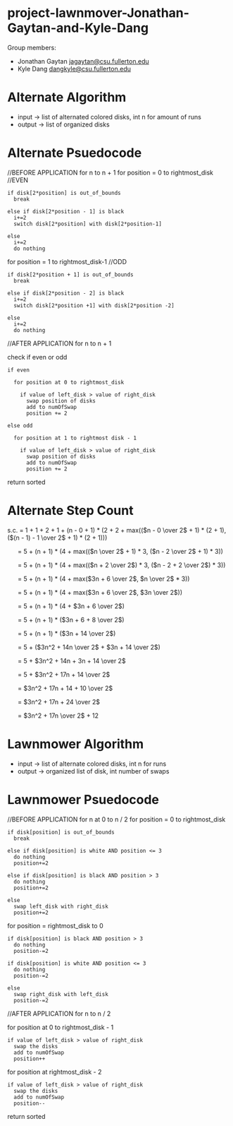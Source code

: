 # project-lawnmover-Jonathan-Gaytan-and-Kyle-Dang

Group members:
* Jonathan Gaytan jagaytan@csu.fullerton.edu
* Kyle Dang dangkyle@csu.fullerton.edu

# Alternate Algorithm 

* input -> list of alternated colored disks, int n for amount of runs 
* output -> list of organized disks 

# Alternate Psuedocode

//BEFORE APPLICATION 
for n to n + 1
  for position = 0 to rightmost_disk //EVEN 
  
    if disk[2*position] is out_of_bounds
      break 

    else if disk[2*position - 1] is black 
      i+=2
      switch disk[2*position] with disk[2*position-1]

    else 
      i+=2
      do nothing

  for position = 1 to rightmost_disk-1 //ODD 

    if disk[2*position + 1] is out_of_bounds
      break 

    else if disk[2*position - 2] is black 
      i+=2
      switch disk[2*position +1] with disk[2*position -2]

    else 
      i+=2 
      do nothing 

//AFTER APPLICATION 
for n to n + 1

  check if even or odd 

    if even 

      for position at 0 to rightmost_disk

        if value of left_disk > value of right_disk
          swap position of disks
          add to numOfSwap  
          position += 2
    
    else odd
      
      for position at 1 to rightmost disk - 1
        
        if value of left_disk > value of right_disk
          swap position of disks 
          add to numOfSwap
          position += 2  
  
  return sorted
  
# Alternate Step Count 

s.c. = 1 + 1 + 2 + 1 + (n - 0 + 1) * (2 + 2 + max(($n - 0 \over 2$ + 1) * (2 + 1), ($(n - 1) - 1 \over 2$ + 1) * (2 + 1)))

&emsp;&ensp;&thinsp;= 5 + (n + 1) * (4 + max(($n \over 2$ + 1) * 3, ($n - 2 \over 2$ + 1) * 3))

&emsp;&ensp;&thinsp;= 5 + (n + 1) * (4 + max(($n + 2 \over 2$) * 3, ($n - 2 + 2 \over 2$) * 3))

&emsp;&ensp;&thinsp;= 5 + (n + 1) * (4 + max($3n + 6 \over 2$, $n \over 2$ * 3))

&emsp;&ensp;&thinsp;= 5 + (n + 1) * (4 + max($3n + 6 \over 2$, $3n \over 2$))

&emsp;&ensp;&thinsp;= 5 + (n + 1) * (4 + $3n + 6 \over 2$)

&emsp;&ensp;&thinsp;= 5 + (n + 1) * ($3n + 6 + 8 \over 2$)

&emsp;&ensp;&thinsp;= 5 + (n + 1) * ($3n + 14 \over 2$)

&emsp;&ensp;&thinsp;= 5 + ($3n^2 + 14n \over 2$ + $3n + 14 \over 2$)

&emsp;&ensp;&thinsp;= 5 + $3n^2 + 14n + 3n + 14 \over 2$

&emsp;&ensp;&thinsp;= 5 + $3n^2 + 17n + 14 \over 2$

&emsp;&ensp;&thinsp;= $3n^2 + 17n + 14 + 10 \over 2$

&emsp;&ensp;&thinsp;= $3n^2 + 17n + 24 \over 2$

&emsp;&ensp;&thinsp;= $3n^2 + 17n \over 2$ + 12  

# Lawnmower Algorithm 

* input -> list of alternate colored disks, int n for runs 
* output -> organized list of disk, int number of swaps 

# Lawnmower Psuedocode  

//BEFORE APPLICATION
for n at 0 to n / 2
  for position = 0 to rightmost_disk
    
    if disk[position] is out_of_bounds
      break 

    else if disk[position] is white AND position <= 3
      do nothing 
      position+=2 

    else if disk[position] is black AND position > 3 
      do nothing
      position+=2 

    else 
      swap left_disk with right_disk
      position+=2 

  for position = rightmost_disk to 0 

    if disk[position] is black AND position > 3 
      do nothing
      position-=2

    if disk[position] is white AND position <= 3
      do nothing
      position-=2

    else 
      swap right_disk with left_disk 
      position-=2

//AFTER APPLICATION 
for n to n / 2

  for position at 0 to rightmost_disk - 1
  
    if value of left_disk > value of right_disk 
      swap the disks 
      add to numOfSwap
      position++

  for position at rightmost_disk - 2

    if value of left_disk > value of right_disk 
      swap the disks 
      add to numOfSwap
      position--

  return sorted 
